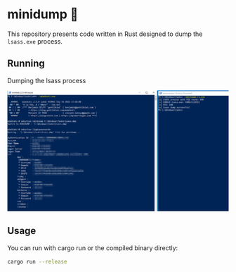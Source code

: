 # minidump 🦀

This repository presents code written in Rust designed to dump the `lsass.exe` process.

## Running

Dumping the lsass process

![poc](img/dump.png)

## Usage

You can run with cargo run or the compiled binary directly:
```sh
cargo run --release
```
